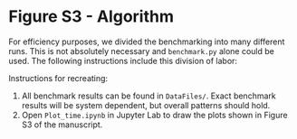 # Figure S3 - Algorithm

For efficiency purposes, we divided the benchmarking into many different runs. This is not absolutely necessary and `benchmark.py` alone could be used. The following instructions include this division of labor:

Instructions for recreating:

1) All benchmark results can be found in `DataFiles/`. Exact benchmark results will be system dependent, but overall patterns should hold.
2) Open `Plot_time.ipynb` in Jupyter Lab to draw the plots shown in Figure S3 of the manuscript.